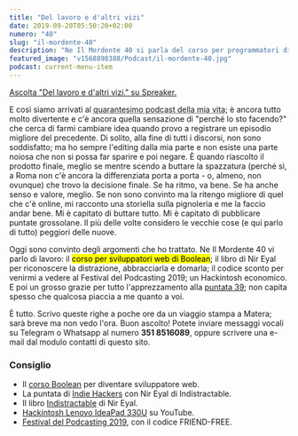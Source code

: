 ```yaml
---
title: "Del lavoro e d'altri vizi"
date: 2019-09-20T05:50:20+02:00
numero: "40"
slug: "il-mordente-40"
description: "Ne Il Mordente 40 si parla del corso per programmatori di Boolean, del libro Indistractable, di un Hackintosh economico e del Festival del Podcasting 2019. Registrato da Riccardo Palombo."
featured_image: "v1568898388/Podcast/il-mordente-40.jpg"
podcast: current-menu-item
---
```


<a class="spreaker-player" href="https://www.spreaker.com/episode/19151494" data-resource="episode_id=19151494" data-width="100%" data-height="200px" data-theme="light" data-playlist="false" data-playlist-continuous="false" data-autoplay="false" data-live-autoplay="false" data-chapters-image="true" data-episode-image-position="right" data-hide-logo="false" data-hide-likes="false" data-hide-comments="false" data-hide-sharing="false" data-hide-download="true">Ascolta "Del lavoro e d&#39;altri vizi." su Spreaker.</a>

E così siamo arrivati al <abbr title="Ma ho ancora 39 anni, e lo ripeterò.">quarantesimo podcast della mia vita</abbr>; è ancora tutto molto divertente e c'è ancora quella sensazione di "perché lo sto facendo?" che cerca di farmi cambiare idea quando provo a registrare un episodio migliore del precedente. Di solito, alla fine di tutti i discorsi, non sono soddisfatto; ma ho sempre l'editing dalla mia parte e non esiste una parte noiosa che non si possa far sparire e poi negare. È quando riascolto il prodotto finale, meglio se mentre scendo a buttare la spazzatura (perché sì, a Roma non c'è ancora la differenziata porta a porta - o, almeno, non ovunque) che trovo la decisione finale. Se ha ritmo, va bene. Se ha anche senso e valore, meglio. Se non sono convinto ma la ritengo migliore di quel che c'è online, mi racconto una storiella sulla pignoleria e me la faccio andar bene. Mi è capitato di buttare tutto. Mi è capitato di pubblicare puntate grossolane. Il più delle volte considero le vecchie cose (e qui parlo di tutto) peggiori delle nuove.

Oggi sono convinto degli argomenti che ho trattato. Ne Il Mordente 40 vi parlo di lavoro: il <mark>corso per sviluppatori web di Boolean</mark>; il libro di Nir Eyal per riconoscere la distrazione, abbracciarla e domarla; il codice sconto per venirmi a vedere al Festival del Podcasting 2019; un Hackintosh economico. E poi un grosso grazie per tutto l'apprezzamento alla <a href="/podcast/il-mordente-39/" target="_blank" title="Una fiera divertente che non farò mai più.">puntata 39</a>; non capita spesso che qualcosa piaccia a me quanto a voi.

È tutto. Scrivo queste righe a poche ore da un viaggio stampa a Matera; sarà breve ma non vedo l'ora. Buon ascolto! Potete inviare messaggi vocali su Telegram o Whatsapp al numero <strong>351 8516089</strong>, oppure scrivere una e-mail dal modulo contatti di questo sito.

### Consiglio
<ul>
<li>Il <a href="https://www.boolean.careers/" target="_blank" rel="noopener" rel="nofollow" title="Vai al sito di Boolean. Diventa sviluppatore web">corso Boolean</a> per diventare  sviluppatore web.</li>
<li>La puntata di <a href="https://www.indiehackers.com/podcast/117-nir-eyal-of-indistractable" target="_blank" rel="noopener" rel="nofollow" title="Vedi Indie Hackers Podcast">Indie Hackers</a> con Nir Eyal di Indistractable.</li>
<li>Il libro <a href="https://amzn.to/2QcmX6q" target="_blank" rel="noopener" rel="nofollow" title="Vedi Indistractable: How to Control Your Attention and Choose Your Life">Indistractable</a> di Nir Eyal.</li>
<li><a href="https://www.youtube.com/watch?v=1-xf80ibl8U" target="_blank" rel="noopener" rel="nofollow" title="Vedi Hackintosh Lenovo IdeaPad 330U">Hackintosh Lenovo IdeaPad 330U</a> su YouTube.</li>
<li><a href="https://festivaldelpodcasting.eventbrite.co.uk?discount=FRIEND-FREE" title="Festival del Podcasting 2019" target="_blank" rel="noopener" rel="nofollow">Festival del Podcasting 2019</a>, con il codice FRIEND-FREE.</li>
</ul>